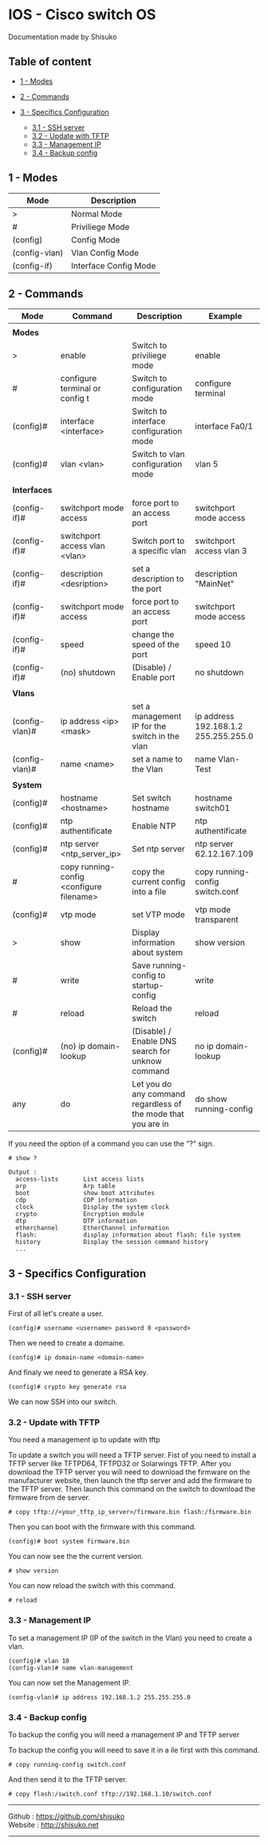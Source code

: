 # IOS - Cisco switch OS

Documentation made by Shisuko

## Table of content

- [1 - Modes](#1---modes)
- [2 - Commands](#2---commands)
- [3 - Specifics Configuration](#3---specifics-configuration)
    
    - [3.1 - SSH server](#31---ssh-server)      
    - [3.2 - Update with TFTP](#32---update-with-tftp)
    - [3.3 - Management IP](#33---management-ip)
    - [3.4 - Backup config](#34---backup-config)
	
## 1 - Modes

|       Mode        |       Description     |
|         -         |            -          |
|>|Normal Mode|
|#|Priviliege Mode|
|(config)|Config Mode|
|(config-vlan)|Vlan Config Mode|
|(config-if)|Interface Config Mode|         

## 2 - Commands

|       Mode        |       Command         |       Description         |       Example     |
|         -         |           -           |           -               |          -        |
|||||
|**Modes**|
|>|enable|Switch to priviliege mode|enable|
|#|configure terminal or config t|Switch to configuration mode|configure terminal|
|(config)#|interface \<interface>|Switch to interface configuration mode|interface Fa0/1|
|(config)#|vlan \<vlan>|Switch to vlan configuration mode|vlan 5|
|||||
|**Interfaces**|
|(config-if)#|switchport mode access|force port to an access port|switchport mode access|
|(config-if)#|switchport access vlan \<vlan>|Switch port to a specific vlan|switchport access vlan 3|
|(config-if)#|description \<desription>|set a description to the port|description "MainNet"|
|(config-if)#|switchport mode access|force port to an access port|switchport mode access|
|(config-if)#|speed|change the speed of the port|speed 10|
|(config-if)#|(no) shutdown|(Disable) / Enable port|no shutdown|
|||||
|**Vlans**|
|(config-vlan)#|ip address \<ip> \<mask>|set a management IP for the switch in the vlan|ip address 192.168.1.2 255.255.255.0|
|(config-vlan)#|name \<name>|set a name to the Vlan|name Vlan-Test|
|||||
|**System**|
|(config)#|hostname \<hostname>|Set switch hostname|hostname switch01|
|(config)#|ntp authentificate|Enable NTP|ntp authentificate|
|(config)#|ntp server \<ntp_server_ip>|Set ntp server|ntp server 62.12.167.109|
|#|copy running-config \<configure filename>|copy the current config into a file|copy running-config switch.conf|
|(config)#|vtp mode|set VTP mode|vtp mode transparent|
|>|show|Display information about system|show version|
|#|write|Save running-config to startup-config|write|
|#|reload|Reload the switch|reload|
|(config)#|(no) ip domain-lookup|(Disable) / Enable DNS search for unknow command|no ip domain-lookup|
|any|do|Let you do any command regardless of the mode that you are in|do show running-config|



If you need the option of a command you can use the "?" sign.

```
# show ?

Output :
  access-lists       List access lists
  arp                Arp table
  boot               show boot attributes
  cdp                CDP information
  clock              Display the system clock
  crypto             Encryption module
  dtp                DTP information
  etherchannel       EtherChannel information
  flash:             display information about flash: file system
  history            Display the session command history
  ...

```


## 3 - Specifics Configuration

### 3.1 - SSH server

First of all let's create a user.

    (config)# username <username> password 0 <password>

Then we need to create a domaine.

    (config)# ip domain-name <domain-name>

And finaly we need to generate a RSA key.

    (config)# crypto key generate rsa

We can now SSH into our switch.

### 3.2 - Update with TFTP

You need a management ip to update with tftp

To update a switch you will need a TFTP server. Fist of you need to install a TFTP server like TFTPD64, TFTPD32 or Solarwings TFTP. After you download the TFTP server you will need to download the firmware on the manufacturer website, then launch the tftp server and add the firmware to the TFTP server. Then launch this command on the switch to download the firmware from de server. 

    # copy tftp://<your_tftp_ip_server>/firmware.bin flash:/firmware.bin

Then you can boot with the firmware with this command.

    (config)# boot system firmware.bin

You can now see the the current version.

    # show version

You can now reload the switch with this command.

    # reload

### 3.3 - Management IP

To set a management IP (IP of the switch in the Vlan) you need to create a vlan.

    (config)# vlan 10
    (config-vlan)# name vlan-management

You can now set the Management IP.

    (config-vlan)# ip address 192.168.1.2 255.255.255.0


### 3.4 - Backup config

To backup the config you will need a management IP and TFTP server

To backup the config you will need to save it in a ile first with this command.

    # copy running-config switch.conf

And then send it to the TFTP server.

    # copy flash:/switch.conf tftp://192.168.1.10/switch.conf












<!-- Footer -->

---

Github : https://github.com/shisuko   
Website : http://shisuko.net

---
